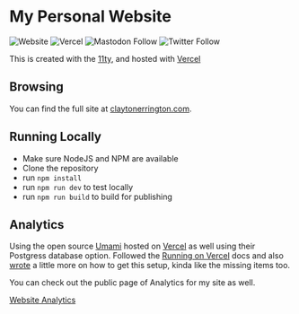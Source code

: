 # My Personal Website

![Website](https://img.shields.io/website?down_message=Offline&up_message=Online&url=https%3A%2F%2Fclaytonerrington.com)
![Vercel](https://therealsujitk-vercel-badge.vercel.app/?app=cjerrington.github.io)
![Mastodon Follow](https://img.shields.io/mastodon/follow/108200000569711642?domain=https%3A%2F%2Fmstdn.social&style=social)
![Twitter Follow](https://img.shields.io/twitter/follow/cjerrington?style=social)

This is created with the [11ty](https://www.11ty.dev/), and hosted with [Vercel](https://vercel.com/)

## Browsing

You can find the full site at [claytonerrington.com](https://claytonerrington.com).

## Running Locally

- Make sure NodeJS and NPM are available
- Clone the repository
- run `npm install`
- run `npm run dev` to test locally
- run `npm run build` to build for publishing


## Analytics

Using the open source [Umami](https://umami.is/) hosted on [Vercel](https://vercel.com/) as well using their Postgress database option. Followed the [Running on Vercel](https://umami.is/docs/running-on-vercel) docs and also [wrote](https://claytonerrington.com/blog/the-good-side-of-analytics-umami-vercel) a little more on how to get this setup, kinda like the missing items too.

You can check out the public page of Analytics for my site as well.

[Website Analytics](https://analytics.claytonerrington.com/share/9FNL88ifrvc1v0EY/claytonerrington.com)